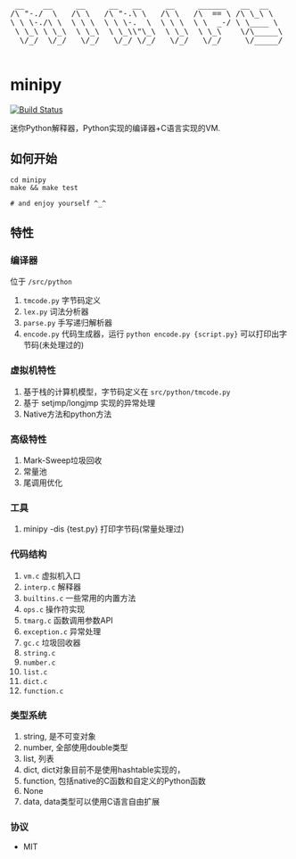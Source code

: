 <pre>

 __    __     __     __   __     __     ______   __  __    
/\ "-./  \   /\ \   /\ "-.\ \   /\ \   /\  == \ /\ \_\ \   
\ \ \-./\ \  \ \ \  \ \ \-.  \  \ \ \  \ \  _-/ \ \____ \  
 \ \_\ \ \_\  \ \_\  \ \_\\"\_\  \ \_\  \ \_\    \/\_____\ 
  \/_/  \/_/   \/_/   \/_/ \/_/   \/_/   \/_/     \/_____/ 
                                                           
</pre>

# minipy

[![Build Status](https://travis-ci.org/xupingmao/minipy.svg?branch=master)](https://travis-ci.org/xupingmao/minipy)

迷你Python解释器，Python实现的编译器+C语言实现的VM.

## 如何开始

```
cd minipy
make && make test

# and enjoy yourself ^_^
```

## 特性

### 编译器

位于 `/src/python`

1. `tmcode.py` 字节码定义
2. `lex.py` 词法分析器
3. `parse.py` 手写递归解析器
4. `encode.py` 代码生成器，运行 `python encode.py {script.py}` 可以打印出字节码(未处理过的)

### 虚拟机特性
1. 基于栈的计算机模型，字节码定义在 `src/python/tmcode.py`
2. 基于 setjmp/longjmp 实现的异常处理
3. Native方法和python方法

### 高级特性
1. Mark-Sweep垃圾回收
2. 常量池
3. 尾调用优化

### 工具
1. minipy -dis {test.py} 打印字节码(常量处理过)


### 代码结构
1. `vm.c` 虚拟机入口
2. `interp.c` 解释器
3. `builtins.c` 一些常用的内置方法
4. `ops.c` 操作符实现
5. `tmarg.c` 函数调用参数API
6. `exception.c` 异常处理
7. `gc.c` 垃圾回收器
8. `string.c`
9. `number.c`
10. `list.c`
11. `dict.c`
12. `function.c`

### 类型系统
1. string, 是不可变对象
2. number, 全部使用double类型
3. list, 列表
4. dict, dict对象目前不是使用hashtable实现的，
5. function, 包括native的C函数和自定义的Python函数
6. None
7. data, data类型可以使用C语言自由扩展

### 协议

- MIT
